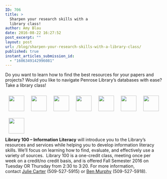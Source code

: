 ```yaml
---
ID: 706
title: >
  Sharpen your research skills with a
  library class!
author: Amy Blau
date: 2016-08-22 16:27:52
post_excerpt: ""
layout: post
url: /blog/sharpen-your-research-skills-with-a-library-class/
published: true
instant_articles_submission_id:
  - "1606349142996081"
---
```

Do you want to learn how to find the best resources for your papers and projects? Would you like to navigate Penrose Library’s databases with ease? Take a library class!
<div style="max-width: 520px; min-height: 50px; margin-left: auto; margin-right: auto; text-align: center;">
<div style="float: left; margin: 10px;"><img style="border: 1px solid #FFFFFF;" src="http://penrose.whitman.edu/blog/wp-content/uploads/2012/10/media1.gif" alt="" height="50" border="2" /></div>
<div style="float: left; margin: 10px;"><img style="border: 1px solid #FFFFFF;" src="http://penrose.whitman.edu/blog/wp-content/uploads/2012/10/media4.gif" alt="" height="50" border="2" /></div>
<div style="float: left; margin: 10px;"><img style="border: 1px solid #FFFFFF;" src="http://penrose.whitman.edu/blog/wp-content/uploads/2012/10/media3.gif" alt="" height="50" border="2" /></div>
<div style="float: left; margin: 10px;"><img style="border: 1px solid #FFFFFF;" src="http://penrose.whitman.edu/blog/wp-content/uploads/2012/10/media2.gif" alt="" height="50" border="2" /></div>
<div style="float: left; margin: 10px;"><img style="border: 1px solid #FFFFFF;" src="http://penrose.whitman.edu/blog/wp-content/uploads/2012/10/media6.gif" alt="" height="50" border="2" /></div>
<div style="float: left; margin: 10px;"><img style="border: 1px solid #FFFFFF;" src="http://penrose.whitman.edu/blog/wp-content/uploads/2012/10/media5.gif" alt="" height="50" border="2" /></div>
<div style="float: left; margin: 10px;"><img style="border: 1px solid #FFFFFF;" src="http://penrose.whitman.edu/blog/wp-content/uploads/2012/10/media7.gif" alt="" height="50" border="2" /></div>
<div style="float: left; margin: 10px;"><img style="border: 1px solid #FFFFFF;" src="http://penrose.whitman.edu/blog/wp-content/uploads/2012/10/media8.gif" alt="" height="50" border="2" /></div>
</div>
<div style="clear: both;"><b>Library 100 – Information Literacy</b> will introduce you to the Library’s resources and services while helping you to develop information literacy skills. We’ll focus on learning how to find, evaluate, and effectively use a variety of sources.  Library 100 is a one-credit class, meeting once per week on a credit/no credit basis, and is offered Fall Semester 2016 on Tuesday OR Thursday from 2:30 to 3:20. For more information, contact <a href="mailto:carterja@whitman.edu">Julie Carter</a> (509-527-5915) or <a href="mailto:murphybp@whitman.edu">Ben Murphy</a> (509-<span id="aui-3-2-0PR1-1683" class="attribute" data-bind="text: campusPhone">527-5918</span>).</div>